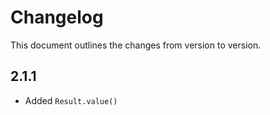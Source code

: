 # Changelog

This document outlines the changes from version to version.

## 2.1.1

- Added `Result.value()`